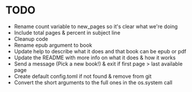 # TODO

-   Rename count variable to new_pages so it's clear what we're doing
-   Include total pages & percent in subject line
-   Cleanup code
-   Rename epub argument to book
-   Update help to describe what it does and that book can be epub or pdf
-   Update the README with more info on what it does & how it works
-   Send a message (Pick a new book!) & exit if first page > last available page
-   Create default config.toml if not found & remove from git
-   Convert the short arguments to the full ones in the os.system call
